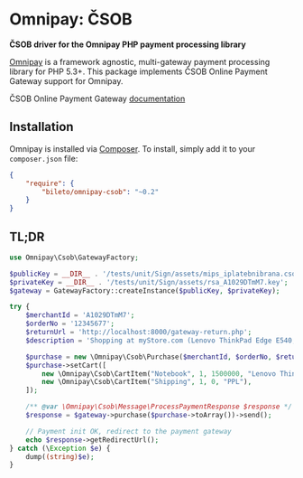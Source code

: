 # Omnipay: ČSOB

**ČSOB driver for the Omnipay PHP payment processing library**

[Omnipay](https://github.com/thephpleague/omnipay) is a framework agnostic, multi-gateway payment
processing library for PHP 5.3+. This package implements ČSOB Online Payment Gateway support for Omnipay.

ČSOB Online Payment Gateway [documentation](https://github.com/csob/paymentgateway/wiki)

## Installation

Omnipay is installed via [Composer](http://getcomposer.org/). To install, simply add it
to your `composer.json` file:

```json
{
    "require": {
        "bileto/omnipay-csob": "~0.2"
    }
}
```
## TL;DR
```php
use Omnipay\Csob\GatewayFactory;

$publicKey = __DIR__ . '/tests/unit/Sign/assets/mips_iplatebnibrana.csob.cz.pub';
$privateKey = __DIR__ . '/tests/unit/Sign/assets/rsa_A1029DTmM7.key';
$gateway = GatewayFactory::createInstance($publicKey, $privateKey);

try {
    $merchantId = 'A1029DTmM7';
    $orderNo = '12345677';
    $returnUrl = 'http://localhost:8000/gateway-return.php';
    $description = 'Shopping at myStore.com (Lenovo ThinkPad Edge E540, Shipping with PPL)';

    $purchase = new \Omnipay\Csob\Purchase($merchantId, $orderNo, $returnUrl, $description);
    $purchase->setCart([
        new \Omnipay\Csob\CartItem("Notebook", 1, 1500000, "Lenovo ThinkPad Edge E540..."),
        new \Omnipay\Csob\CartItem("Shipping", 1, 0, "PPL"),
    ]);

    /** @var \Omnipay\Csob\Message\ProcessPaymentResponse $response */
    $response = $gateway->purchase($purchase->toArray())->send();

    // Payment init OK, redirect to the payment gateway
    echo $response->getRedirectUrl();
} catch (\Exception $e) {
    dump((string)$e);
}
```
